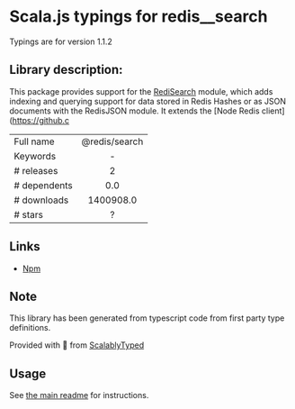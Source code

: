 
# Scala.js typings for redis__search

Typings are for version 1.1.2

## Library description:
This package provides support for the [RediSearch](https://redisearch.io) module, which adds indexing and querying support for data stored in Redis Hashes or as JSON documents with the RedisJSON module.  It extends the [Node Redis client](https://github.c

|                    |                 |
| ------------------ | :-------------: |
| Full name          | @redis/search |
| Keywords           | - |
| # releases         | 2 |
| # dependents       | 0.0 |
| # downloads        | 1400908.0 |
| # stars            | ? |

## Links
- [Npm](https://www.npmjs.com/package/%40redis%2Fsearch)
    


## Note
This library has been generated from typescript code from first party type definitions.

Provided with :purple_heart: from [ScalablyTyped](https://github.com/oyvindberg/ScalablyTyped)

## Usage
See [the main readme](../../readme.md) for instructions.


